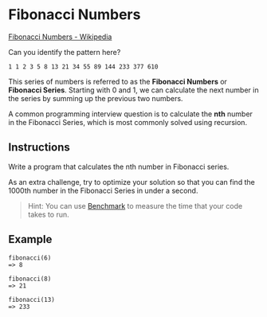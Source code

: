 # Fibonacci Numbers

[Fibonacci Numbers - Wikipedia](http://en.wikipedia.org/wiki/Fibonacci_number)

Can you identify the pattern here?

`1 1 2 3 5 8 13 21 34 55 89 144 233 377 610`

This series of numbers is referred to as the **Fibonacci Numbers** or
**Fibonacci Series**. Starting with 0 and 1, we can calculate the next number
in the series by summing up the previous two numbers.

A common programming interview question is to calculate the **nth** number in
the Fibonacci Series, which is most commonly solved using recursion.

## Instructions

Write a program that calculates the nth number in Fibonacci series.

As an extra challenge, try to optimize your solution so that you can find
the 1000th number in the Fibonacci Series in under a second.

> Hint: You can use
> [Benchmark](http://www.ruby-doc.org/stdlib-1.9.3/libdoc/benchmark/rdoc/Benchmark.html)
> to measure the time that your code takes to run.

## Example

```
fibonacci(6)
=> 8

fibonacci(8)
=> 21

fibonacci(13)
=> 233
```
